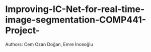 # Improving-IC-Net-for-real-time-image-segmentation-COMP441-Project-

Authors: Cem Ozan Doğan, Emre İnceoğlu
